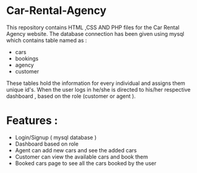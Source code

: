 # Car-Rental-Agency

This repository contains HTML ,CSS AND PHP files for the Car Rental Agency website.
The database connection has been given using mysql which contains table named as :
* cars
*  bookings
* agency
* customer

These tables hold the information for every individual and assigns them unique id's. When the user logs in he/she is directed to his/her respective dashboard , based on the role (customer or agent ).

# Features :
* Login/Signup ( mysql database )
* Dashboard based on role
* Agent can add new cars and see the added cars
* Customer can view the available cars and book them
* Booked cars page to see all the cars booked by the user


